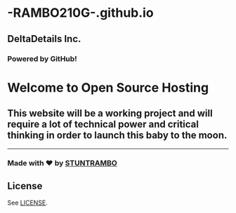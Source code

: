 # -RAMBO210G-.github.io




## DeltaDetails Inc. 

### Powered by GitHub!

# Welcome to Open Source Hosting

## This website will be a working project and will require a lot of technical power and critical thinking in order to launch this baby to the moon.

---

### Made with ❤️ by [STUNTRAMBO](https://www.youtube.com/channel/UCUAZRs0xnVM__EFjPXXRvmQ)

## License

See [LICENSE](LICENSE).

